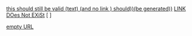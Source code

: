 [](tests/engine/page1.md) [this should still be valid 
(text) (and no link ) should))(be generated))](tests/engine/page4.txt)
[LINK DOes Not EXiSt](doesnt-exist.md) [     ]

[empty URL]()